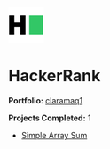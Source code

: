 ![HackerRank Icon](hackerrank.svg)
# HackerRank

**Portfolio:** [claramaq1](https://www.hackerrank.com/profile/claramaq1)

**Projects Completed:** 1

- [Simple Array Sum](simple-array-sum.js)